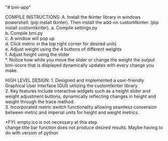 "# bmi-app" 

COMPILE INSTRUCTIONS:
      A. Install the tkinter library in windows powershell: (pip install tkinter). Then install the add-on customtkinter: (pip install customtkinter).
      a. Compile settings.py<br />
      b. Compile bmi.py<br />
      c. A window will pop up<br />
      d. Click metric in the top right corner for desired units<br />
      e. Adjust weight using the 4 buttons of different weights<br />
      f. Adjust height using the slider<br />
      *. Notice how while you move the slider or change the weight the output bmi-score that is displayed dynamically updates with every change you make.<br />

HIGH LEVEL DESIGN:
      1. Designed and implemented a user-friendly Graphical User Interface (GUI) utilizing the customtkinter library.<br />
      2. Key features include interactive widgets such as a height slider and weight adjustment buttons, dynamically reflecting changes in height and weight through the trace method.<br />
      3. Incorporated metric switch functionality allowing seamless conversion between metric and imperial units for height and weight metrics.<br />


*FYI: empty.ico is not necessary at this step<br />
      change title bar function does not produce desired results. Maybe having to do with version of python<br />



